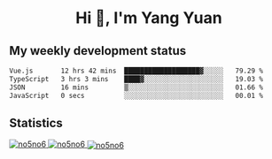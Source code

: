 <h1 align="center">Hi 👋, I'm Yang Yuan</h1>


## My weekly development status
<!--START_SECTION:waka-->

```txt
Vue.js       12 hrs 42 mins  ███████████████████▓░░░░░   79.29 %
TypeScript   3 hrs 3 mins    ████▓░░░░░░░░░░░░░░░░░░░░   19.03 %
JSON         16 mins         ▒░░░░░░░░░░░░░░░░░░░░░░░░   01.66 %
JavaScript   0 secs          ░░░░░░░░░░░░░░░░░░░░░░░░░   00.01 %
```

<!--END_SECTION:waka-->

## Statistics
<a href="https://github.com/anuraghazra/github-readme-stats">
  <img src="https://github-readme-stats.vercel.app/api/top-langs/?username=no5no6&theme=dracula" alt="no5no6">
</a>
<a href="https://github.com/anuraghazra/github-readme-stats">
  <img src="https://github-readme-stats.vercel.app/api?username=no5no6&show_icons=true&theme=dracula&line_height=40" alt="no5no6">
</a>
<a href="https://github.com/anuraghazra/github-readme-stats">
  <img align="center" src="https://github-readme-streak-stats.herokuapp.com/?user=no5no6&theme=dracula" alt="no5no6" />
</a>